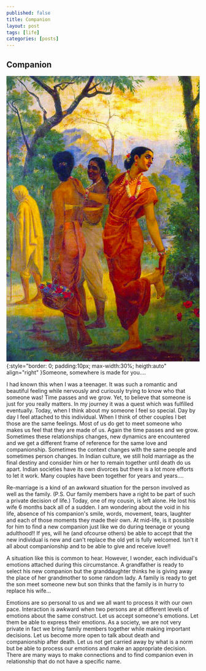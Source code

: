 ```yaml
---
published: false
title: Companion
layout: post
tags: [life]
categories: [posts]
---
```


## Companion

![Raja Ravivarma - An Indian girl](https://raw.githubusercontent.com/dhakkada/dhakkada.github.io/master/images/Raja_Ravivarma-Shakuntala.jpg
){:style="border: 0; padding:10px; max-width:30%; heigth:auto" align="right" }Someone, somewhere is made for you.... 

I had known this when I was a teenager. It was such a romantic and beautiful
feeling while nervously and curiously trying to know who that someone was!
Time passes and we grow. Yet, to believe that someone is just for you really
matters. In my journey it was a quest which was fulfilled eventually. Today,
when I think about my someone I feel so special. Day by day I feel attached to
this individual. When I think of other couples I bet those are the same feelings.
Most of us do get to meet someone who makes us feel that they are made of us. 
Again the time passes and we grow. Sometimes these relationships changes, new
dynamics are encountered and we get a different frame of reference for the same
love and companionship. Sometimes the context changes with the same people and
sometimes person changes. In Indian culture, we still hold marriage as the final
destiny and consider him or her to remain together until death do us apart.
Indian societies have its own divorces but there is a lot more efforts to let
it work. Many couples have been together for years and years.... 

Re-marriage is a kind of an awkward situation for the person involved as well as
the family. (P.S. Our family members have a right to be part of such a private
decision of life.) Today, one of my cousin, is left alone. He lost his
wife 6 months back all of a sudden. I am wondering about the void in his life,
absence of his companion's smile, words, movement, tears, laughter and each of
those moments they made their own. At mid-life, is it possible for him to find
a new companion just like we do during teenage or young adulthood!! If yes,
will he (and ofcourse others) be able to accept that the new individual is new
and can't replace the old yet is fully welcomed. Isn't it all about companionship
and to be able to give and receive love!! 

A situation like this is common to hear. However, I wonder, each individual's
emotions attached during this circumstance. A grandfather is ready to select
his new companion but the granddaughter thinks he is giving away the place of
her grandmother to some random lady. A family is ready to get the son meet someone
new but son thinks that the family is in hurry to replace his wife... 

Emotions are so personal to us and we all want to process it with our own pace.
Interaction is awkward when two persons are at different levels of emotions about
the same construct. Let us accept someone's emotions. Let them be able to express
their emotions. As a society, we are not very private in fact we bring family
members together while making important decisions. Let us become more open to
talk about death and companionship after death. Let us not get carried away
by what is a norm but be able to process our emotions and make an appropriate
decision. There are many ways to make connections and to find companion even
in relationship that do not have a specific name.
